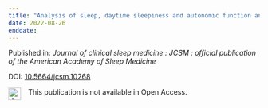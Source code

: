 ```yaml
---
title: "Analysis of sleep, daytime sleepiness and autonomic function and multiple system atrophy and Parkinson disease: a prospective study."
date: 2022-08-26
enddate:
---
```


Published in: *Journal of clinical sleep medicine : JCSM : official publication of the American Academy of Sleep Medicine*

DOI: [10.5664/jcsm.10268](https://doi.org/10.5664/jcsm.10268)

<img src="https://upload.wikimedia.org/wikipedia/commons/thumb/0/0e/Closed_Access_logo_transparent.svg/1200px-Closed_Access_logo_transparent.svg.png" alt="drawing" width="25" align="left"/> &nbsp;&nbsp;&nbsp;This publication is not available in Open Access.


